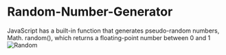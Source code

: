 # Random-Number-Generator
JavaScript has a built-in function that generates pseudo-random numbers, Math. random(), which returns a floating-point number between 0 and 1
![Random](https://github.com/VINITCHAVDA/Random-Number-Generator/assets/146835471/aa80f72c-3ea4-42ef-bdc8-f2f0fddcc418)
